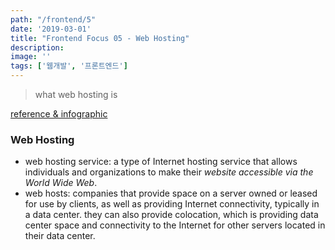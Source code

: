 ```yaml
---
path: "/frontend/5"
date: '2019-03-01'
title: "Frontend Focus 05 - Web Hosting"
description: 
image: ''
tags: ['웹개발', '프론트엔드']
---
```

> what web hosting is

[reference & infographic](https://frontendmasters.com/books/front-end-handbook/2018/learning/hosting.html)

### Web Hosting
- web hosting service: a type of Internet hosting service that allows individuals and organizations to make their _website accessible via the World Wide Web_.
- web hosts: companies that provide space on a server owned or leased for use by clients, as well as providing Internet connectivity, typically in a data center. they can also provide colocation, which is providing data center space and connectivity to the Internet for other servers located in their data center.